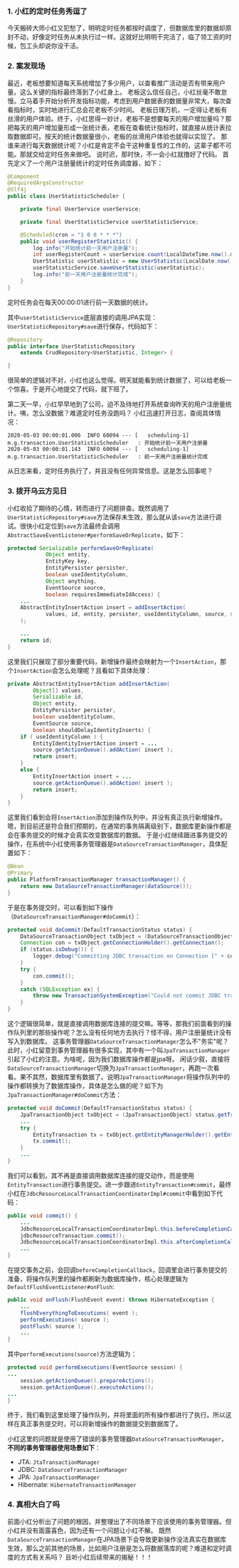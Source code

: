 ### 1. 小红的定时任务秀逗了
今天搬砖大师小红又犯愁了，明明定时任务都按时调度了，但数据库里的数据却原封不动，好像定时任务从未执行过一样。这就好比明明干完活了，临了领工资的时候，包工头却说你没干活。

### 2. 案发现场
最近，老板想要知道每天系统增加了多少用户，以查看推广活动是否有带来用户量。这么关键的指标最终落到了小红身上。
老板这么信任自己，小红丝毫不敢怠慢。立马着手开始分析开发指标功能，考虑到用户数据表的数据量非常大，每次查看指标时，实时地进行汇总会花老板不少时间。
老板日理万机，一定得让老板有丝滑的用户体验。终于，小红思得一妙计，老板不是想要每天的用户增加量吗？那把每天的用户增加量形成一张统计表，老板在查看统计指标时，就直接从统计表拉取数据即可。按天的统计数据量很小，老板的丝滑用户体验也就得以实现了。
那谁来进行每天数据统计呢？小红是肯定不会干这种重复性的工作的，这辈子都不可能。那就交给定时任务来做吧。
说时迟，那时快，不一会小红就撸好了代码。
首先定义了一个用户注册量统计的定时任务调度器，如下：
```java
@Component
@RequiredArgsConstructor
@Slf4j
public class UserStatisticScheduler {

    private final UserService userService;

    private final UserStatisticService userStatisticService;

    @Scheduled(cron = "1 0 0 * * *")
    public void userRegisterStatistic() {
        log.info("开始统计前一天用户注册量");
        int userRegisterCount = userService.count(LocalDateTime.now().minusDays(1));
        UserStatistic userStatistic = new UserStatistic(LocalDate.now().minusDays(1), userRegisterCount);
        userStatisticService.saveUserStatistic(userStatistic);
        log.info("前一天用户注册量统计完成");
    }
}
```
定时任务会在每天00:00:01进行前一天数据的统计。

其中`userStatisticService`底层直接的调用JPA实现：`UserStatisticRepository#save`进行保存，代码如下：
```java
@Repository
public interface UserStatisticRepository 
    extends CrudRepository<UserStatistic, Integer> {

}
```
很简单的逻辑对不对，小红也这么觉得。明天就能看到统计数据了，可以给老板一个惊喜。于是开心地提交了代码，就下班了。

第二天一早，小红早早地到了公司，迫不及待地打开系统查询昨天的用户注册量统计。咦，怎么没数据？难道定时任务没跑吗？
小红迅速打开日志，查阅具体情况：
```
2020-05-03 00:00:01.006  INFO 60094 --- [   scheduling-1] m.g.transaction.UserStatisticScheduler   : 开始统计前一天用户注册量
2020-05-03 00:00:01.143  INFO 60094 --- [   scheduling-1] m.g.transaction.UserStatisticScheduler   : 前一天用户注册量统计完成
```
从日志来看，定时任务执行了，并且没有任何异常信息。这是怎么回事呢？

### 3. 拨开乌云方见日
小红收拾了期待的心情，转而进行了问题排查。既然调用了`UserStatisticRepository#save`方法保存未生效，那么就从该`save`方法进行调试。很快小红定位到`save`方法最终会调用`AbstractSaveEventListener#performSaveOrReplicate`，如下：
```java
protected Serializable performSaveOrReplicate(
            Object entity,
            EntityKey key,
            EntityPersister persister,
            boolean useIdentityColumn,
            Object anything,
            EventSource source,
            boolean requiresImmediateIdAccess) {
    ...
    AbstractEntityInsertAction insert = addInsertAction(
            values, id, entity, persister, useIdentityColumn, source, shouldDelayIdentityInserts
    );

    ...
    return id;
}
```
这里我们只展现了部分重要代码，新增操作最终会映射为一个`InsertAction`，那个`InsertAction`会怎么处理呢？且看如下具体处理：
```java
private AbstractEntityInsertAction addInsertAction(
        Object[] values,
        Serializable id,
        Object entity,
        EntityPersister persister,
        boolean useIdentityColumn,
        EventSource source,
        boolean shouldDelayIdentityInserts) {
    if ( useIdentityColumn ) {
        EntityIdentityInsertAction insert = ...
        source.getActionQueue().addAction( insert );
        return insert;
    }
    else {
        EntityInsertAction insert = ...
        source.getActionQueue().addAction( insert );
        return insert;
    }
}
```
这里我们看到会将`InsertAction`添加到操作队列中，并没有真正执行新增操作。嗯，到目前还是符合我们预期的，在通常的事务隔离级别下，数据库更新操作都是会在事务提交的时候才会真实改变数据库的数据。
于是小红继续跟进事务提交的操作，在系统中小红使用事务管理器是`DataSourceTransactionManager`，具体配置如下：
```java
@Bean
@Primary
public PlatformTransactionManager transactionManager() {
    return new DataSourceTransactionManager(dataSource());
}
```

于是在事务提交时，可以看到如下操作（`DataSourceTransactionManager#doCommit`）：
```java
protected void doCommit(DefaultTransactionStatus status) {
    DataSourceTransactionObject txObject = (DataSourceTransactionObject) status.getTransaction();
    Connection con = txObject.getConnectionHolder().getConnection();
    if (status.isDebug()) {
        logger.debug("Committing JDBC transaction on Connection [" + con + "]");
    }
    try {
        con.commit();
    }
    catch (SQLException ex) {
        throw new TransactionSystemException("Could not commit JDBC transaction", ex);
    }
}
```
这个逻辑很简单，就是直接调用数据库连接的提交嘛。等等，那我们前面看到的操作队列里的那些操作呢？怎么没有任何地方去执行？怪不得，用户注册量统计没有写入到数据库。
这事务管理器`DataSourceTransactionManager`怎么不"务实"呢？此时，小红留意到事务管理器有很多实现，其中有一个叫`JpaTransactionManager`引起了小红的注意。为啥呢，因为我们数据库操作都是jpa呀。
闲话少叙，直接将`DataSourceTransactionManager`切换为`JpaTransactionManager`，再跑一次看看。果不其然，数据库里有数据了。说明`JpaTransactionManager`将操作队列中的操作都转换为了数据库操作，具体是怎么做的呢？如下为`JpaTransactionManager#doCommit`方法：
```java
protected void doCommit(DefaultTransactionStatus status) {
    JpaTransactionObject txObject = (JpaTransactionObject) status.getTransaction();
    ...
    try {
        EntityTransaction tx = txObject.getEntityManagerHolder().getEntityManager().getTransaction();
        tx.commit();
    }
    ...
}
```
我们可以看到，其不再是直接调用数据库连接的提交动作，而是使用`EntityTransaction`进行事务提交。进一步跟进`EntityTransaction#commit`，最终小红在`JdbcResourceLocalTransactionCoordinatorImpl#commit`中看到如下代码：
```java
public void commit() {
    ...
    JdbcResourceLocalTransactionCoordinatorImpl.this.beforeCompletionCallback();
    jdbcResourceTransaction.commit();
    JdbcResourceLocalTransactionCoordinatorImpl.this.afterCompletionCallback( true );
    ...
}
```
在提交事务之前，会回调`beforeCompletionCallback`，回调里会进行事务提交的准备，将操作队列里的操作都刷新为数据库操作，核心处理逻辑为`DefaultFlushEventListener#onFlush`:
```java
public void onFlush(FlushEvent event) throws HibernateException {
    ...
    flushEverythingToExecutions( event );
    performExecutions( source );
    postFlush( source );
    ...
}
```
其中`performExecutions(source)`方法逻辑为：
```java
protected void performExecutions(EventSource session) {
...
    session.getActionQueue().prepareActions();
    session.getActionQueue().executeActions();
...
}
```
终于，我们看到这里处理了操作队列，并将里面的所有操作都进行了执行。所以这样在真正事务提交时，可以将新增操作的数据提交到数据库了。

小红这里的问题就是使用了错误的事务管理器`DataSourceTransactionManager`，**不同的事务管理器使用场景如下**：
* JTA: `JtaTransactionManager`
* JDBC: `DataSourceTransactionManager`
* JPA: `JpaTransactionManager`
* Hibernate: `HibernateTransactionManager`

### 4. 真相大白了吗
前面小红分析出了问题的根因，并整理出了不同场景下应该使用的事务管理器。但小红并没有面露喜色，因为还有一个问题让小红不解。
既然`DataSourceTransactionManager`在JPA场景下会导致更新操作没法真实在数据库生效，那么之前其他的场景，比如用户注册是怎么将数据落库的呢？难道和定时调度的方式有关系吗？
且听小红后续带来的揭秘！！！